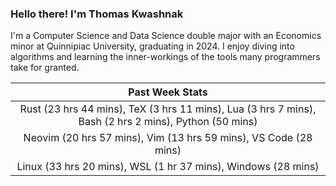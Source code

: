 
### Hello there! I'm Thomas Kwashnak

I'm a Computer Science and Data Science double major with an Economics
minor at Quinnipiac University, graduating in 2024.
I enjoy diving into algorithms and learning the inner-workings of the tools
many programmers take for granted.

| Past Week Stats |
| :---: |
| Rust (23 hrs 44 mins), TeX (3 hrs 11 mins), Lua (3 hrs 7 mins), Bash (2 hrs 2 mins), Python (50 mins) |
| Neovim (20 hrs 57 mins), Vim (13 hrs 59 mins), VS Code (28 mins) |
| Linux (33 hrs 20 mins), WSL (1 hr 37 mins), Windows (28 mins) |

